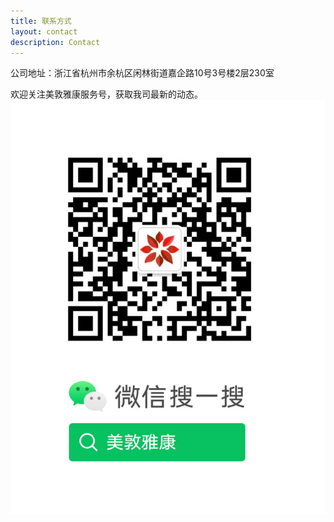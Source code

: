 ```yaml
---
title: 联系方式
layout: contact
description: Contact
---
```


公司地址：浙江省杭州市余杭区闲林街道嘉企路10号3号楼2层230室

欢迎关注美敦雅康服务号，获取我司最新的动态。
![WeChat Services](/images/wechat_srcode.jpg)